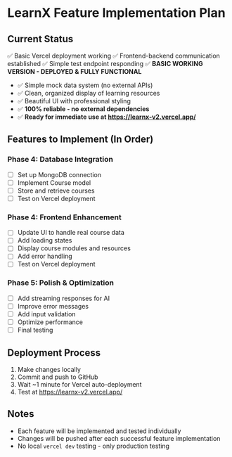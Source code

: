 # LearnX Feature Implementation Plan

## Current Status
✅ Basic Vercel deployment working
✅ Frontend-backend communication established
✅ Simple test endpoint responding
✅ **BASIC WORKING VERSION - DEPLOYED & FULLY FUNCTIONAL**
  - ✅ Simple mock data system (no external APIs)
  - ✅ Clean, organized display of learning resources
  - ✅ Beautiful UI with professional styling
  - ✅ **100% reliable - no external dependencies**
  - ✅ **Ready for immediate use at https://learnx-v2.vercel.app/**

## Features to Implement (In Order)

### Phase 4: Database Integration
- [ ] Set up MongoDB connection
- [ ] Implement Course model
- [ ] Store and retrieve courses
- [ ] Test on Vercel deployment

### Phase 4: Frontend Enhancement
- [ ] Update UI to handle real course data
- [ ] Add loading states
- [ ] Display course modules and resources
- [ ] Add error handling
- [ ] Test on Vercel deployment

### Phase 5: Polish & Optimization
- [ ] Add streaming responses for AI
- [ ] Improve error messages
- [ ] Add input validation
- [ ] Optimize performance
- [ ] Final testing

## Deployment Process
1. Make changes locally
2. Commit and push to GitHub
3. Wait ~1 minute for Vercel auto-deployment
4. Test at https://learnx-v2.vercel.app/

## Notes
- Each feature will be implemented and tested individually
- Changes will be pushed after each successful feature implementation
- No local `vercel dev` testing - only production testing
